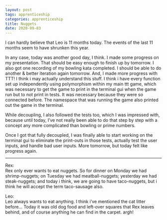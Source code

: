 ```yaml
---
layout: post 
tags: apprenticeship
categories: apprenticeship
title: Nuggets
date: 2020-09-03
---
```


I can hardly believe that Leo is 11 months today.  The events of the last 11 months seem to have shrunken this year.

In any case, today was another good day, I think.  I made some progress on my presentation.  That should be easy enough to finish up by tomorrow.  I also got one recording of my bowling kata completed.  I should be able to do another & better iteration again tomorrow.  And, I made more progress with TTT!  I think i may actually understand this stuff.  I think i have every function set up independently using polymorphism within my main ttt game, which was necessary to get the game to print in the terminal gui when the game run but to not print in tests.  It was necessary because they were so connected before.  The namespace that was running the game also printed out the game in the terminal.  

While decoupling, I also followed the tests too, which I was impressed with, because until today, I’ve not really been able to do that step by step with a concept any more complicated than bowling or prime numbers. 

Once I got that fully decoupled, I was finally able to start working on the terminal gui to eliminate the print-outs in those tests, actually test the user inputs, and handle bad user inputs.  More tomorrow, but today felt like progress again.

***
Rex:  
Rex only ever wants to eat nuggets.  So for dinner on Monday we had shrimp-nuggets; on Tuesday we had meatball-nuggets; yesterday we had steak-nuggets; and today i think, we are going to have taco-nuggets, but i think he will accept the term taco-sausage also.  

Leo:  
Leo always wants to eat anything.  I think i’ve mentioned the cat litter before…  Today it was old dog food and left-over squares that Rex leaves behind, and of course anything he can find in the carpet.  argh!

